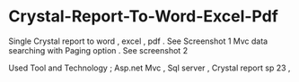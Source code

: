 # Crystal-Report-To-Word-Excel-Pdf
Single Crystal report to word , excel , pdf  . See Screenshot 1
Mvc data searching with Paging option . See screenshot 2 

Used Tool and Technology ;
Asp.net Mvc , Sql server , Crystal report sp 23 , 
